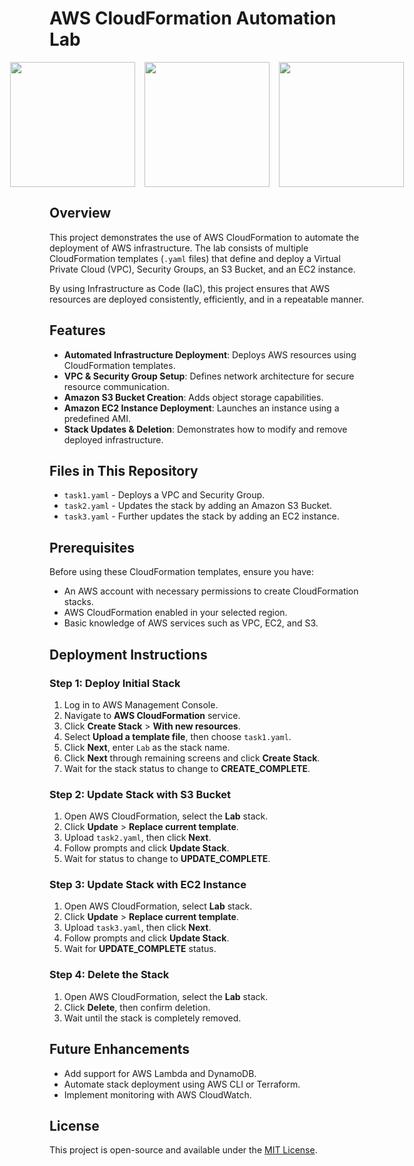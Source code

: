 # AWS CloudFormation Automation Lab 

<div style="display: flex; justify-content: center; gap: 15px;">
  <img src="https://github.com/user-attachments/assets/a5c6eb07-013f-4968-9f51-d7373c692bd3" width="200">
  <img src="https://github.com/user-attachments/assets/380d7074-9813-4ebc-8cbb-933b1f8db22f" width="200">
  <img src="https://github.com/user-attachments/assets/9abf35fb-98f3-4cfd-b8a9-60cc5723ab99" width="200">
</div>

## Overview

This project demonstrates the use of AWS CloudFormation to automate the deployment of AWS infrastructure. The lab consists of multiple CloudFormation templates (`.yaml` files) that define and deploy a Virtual Private Cloud (VPC), Security Groups, an S3 Bucket, and an EC2 instance.

By using Infrastructure as Code (IaC), this project ensures that AWS resources are deployed consistently, efficiently, and in a repeatable manner.

## Features

- **Automated Infrastructure Deployment**: Deploys AWS resources using CloudFormation templates.
- **VPC & Security Group Setup**: Defines network architecture for secure resource communication.
- **Amazon S3 Bucket Creation**: Adds object storage capabilities.
- **Amazon EC2 Instance Deployment**: Launches an instance using a predefined AMI.
- **Stack Updates & Deletion**: Demonstrates how to modify and remove deployed infrastructure.

## Files in This Repository

- `task1.yaml` - Deploys a VPC and Security Group.
- `task2.yaml` - Updates the stack by adding an Amazon S3 Bucket.
- `task3.yaml` - Further updates the stack by adding an EC2 instance.

## Prerequisites

Before using these CloudFormation templates, ensure you have:
- An AWS account with necessary permissions to create CloudFormation stacks.
- AWS CloudFormation enabled in your selected region.
- Basic knowledge of AWS services such as VPC, EC2, and S3.

## Deployment Instructions

### Step 1: Deploy Initial Stack
1. Log in to AWS Management Console.
2. Navigate to **AWS CloudFormation** service.
3. Click **Create Stack** > **With new resources**.
4. Select **Upload a template file**, then choose `task1.yaml`.
5. Click **Next**, enter `Lab` as the stack name.
6. Click **Next** through remaining screens and click **Create Stack**.
7. Wait for the stack status to change to **CREATE_COMPLETE**.

### Step 2: Update Stack with S3 Bucket
1. Open AWS CloudFormation, select the **Lab** stack.
2. Click **Update** > **Replace current template**.
3. Upload `task2.yaml`, then click **Next**.
4. Follow prompts and click **Update Stack**.
5. Wait for status to change to **UPDATE_COMPLETE**.

### Step 3: Update Stack with EC2 Instance
1. Open AWS CloudFormation, select **Lab** stack.
2. Click **Update** > **Replace current template**.
3. Upload `task3.yaml`, then click **Next**.
4. Follow prompts and click **Update Stack**.
5. Wait for **UPDATE_COMPLETE** status.

### Step 4: Delete the Stack
1. Open AWS CloudFormation, select the **Lab** stack.
2. Click **Delete**, then confirm deletion.
3. Wait until the stack is completely removed.

## Future Enhancements
- Add support for AWS Lambda and DynamoDB.
- Automate stack deployment using AWS CLI or Terraform.
- Implement monitoring with AWS CloudWatch.

## License
This project is open-source and available under the [MIT License](LICENSE).




